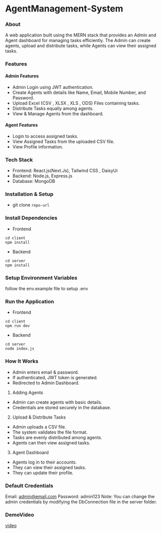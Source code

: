 # AgentManagement-System
### About
A web application built using the MERN stack that provides an Admin and Agent dashboard for managing tasks efficiently. The Admin can create agents, upload and distribute tasks, while Agents can view their assigned tasks.
### Features
#### Admin Features
- Admin Login using JWT authentication.
- Create Agents with details like Name, Email, Mobile Number, and Password.
- Upload Excel (CSV , XLSX , XLS , ODS) Files containing tasks.
- Distribute Tasks equally among agents.
- View & Manage Agents from the dashboard.

#### Agent Features
- Login to access assigned tasks.
- View Assigned Tasks from the uploaded CSV file.
- View Profile information.

### Tech Stack
- Frontend: React.js(Next.Js), Tailwind CSS , DaisyUi
- Backend: Node.js, Express.js
- Database: MongoDB

### Installation & Setup
- git clone ```repo-url```

### Install Dependencies
- Frontend
```
cd client 
npm install
``` 
- Backend
```
cd server 
npm install
```


### Setup Environment Variables
follow the env.example file to setup .env

### Run the Application
- Frontend
```
cd client 
npm run dev
``` 
- Backend
```
cd server 
node index.js
```

### How It Works
- Admin enters email & password.
- If authenticated, JWT token is generated.
- Redirected to Admin Dashboard.
1) Adding Agents
- Admin can create agents with basic details.
- Credentials are stored securely in the database.
2) Upload & Distribute Tasks
- Admin uploads a CSV file.
- The system validates the file format.
- Tasks are evenly distributed among agents.
- Agents can then view assigned tasks.
3) Agent Dashboard
- Agents log in to their accounts.
- They can view their assigned tasks.
- They can update their profile.

### Default Credentials
Email: admin@email.com
Password: admin123
Note: You can change the admin credentials by modifying the DbConnection file in the server folder. 

### DemoVideo
[video](https://vimeo.com/1067726924?share=copy#t=0)